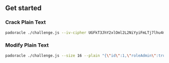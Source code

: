 ## Get started

### Crack Plain Text
```bash
padoracle ./challenge.js --iv-cipher UGFkT3JhY2xlOml2L2NiYyiFmLTj7lhu4mAJHakEqcIIoYU0lIUXKx+PmTaUHLV0 --size 16
```

### Modify Plain Text
```bash
padoracle ./challenge.js --size 16 --plain "{\"id\":1,\"roleAdmin\":true,\"name\":\"yelo\",\"url\":\"https://yelo.cc\"}"
```
